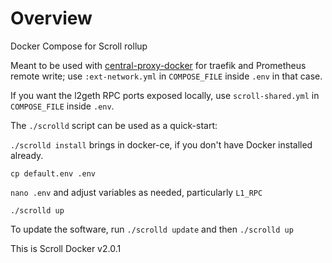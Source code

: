 # Overview

Docker Compose for Scroll rollup

Meant to be used with [central-proxy-docker](https://github.com/CryptoManufaktur-io/central-proxy-docker) for traefik
and Prometheus remote write; use `:ext-network.yml` in `COMPOSE_FILE` inside `.env` in that case.

If you want the l2geth RPC ports exposed locally, use `scroll-shared.yml` in `COMPOSE_FILE` inside `.env`.

The `./scrolld` script can be used as a quick-start:

`./scrolld install` brings in docker-ce, if you don't have Docker installed already.

`cp default.env .env`

`nano .env` and adjust variables as needed, particularly `L1_RPC`

`./scrolld up`

To update the software, run `./scrolld update` and then `./scrolld up`

This is Scroll Docker v2.0.1
